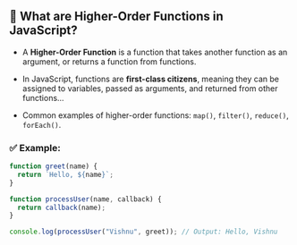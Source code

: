 ## 🔹 What are Higher-Order Functions in JavaScript?

- A **Higher-Order Function** is a function that takes another function as an argument,      or returns a function from functions.

- In JavaScript, functions are **first-class citizens**, meaning they can be assigned to variables, passed as arguments, and returned from other functions...

- Common examples of higher-order functions: `map()`, `filter()`, `reduce()`, `forEach()`.

### ✅ Example:
```js
function greet(name) {
  return `Hello, ${name}`;
}

function processUser(name, callback) {
  return callback(name);
}

console.log(processUser("Vishnu", greet)); // Output: Hello, Vishnu
